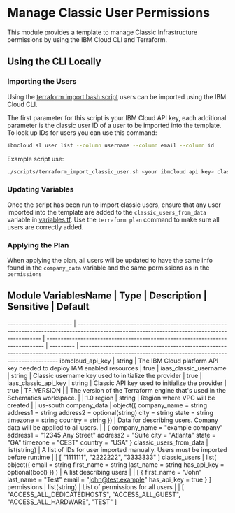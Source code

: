 # Manage Classic User Permissions

This module provides a template to manage Classic Infrastructure permissions by using the IBM Cloud CLI and Terraform.   


## Using the CLI Locally

### Importing the Users

Using the [terraform import bash script](./scripts/terraform_import_classic_user.sh) users can be imported using the IBM Cloud CLI.

The first parameter for this script is your IBM Cloud API key, each additional parameter is the classic user ID of a user to be imported into the template. To look up IDs for users you can use this command:

```bash
ibmcloud sl user list --column username --column email --column id 
```

Example script use:

```bash
./scripts/terraform_import_classic_user.sh <your ibmcloud api key> classic-id-1 classic-id-2 ...
```

### Updating Variables

Once the script has been run to import classic users, ensure that any user imported into the template are added to the `classic_users_from_data` variable in [variables.tf](./variables.tf). Use the `terraform plan` command to make sure all users are correctly added.


### Applying the Plan

When applying the plan, all users will be updated to have the same info found in the `company_data` variable and the same permissions as in the `permissions`

## Module VariablesName                    | Type                                                                                                                                            | Description                                                | Sensitive | Default
----------------------- | ----------------------------------------------------------------------------------------------------------------------------------------------- | ----------------------------------------------------------------------------- | --------- | ----------------------------------------------------------------------------------------------------------------------------------------------------
ibmcloud_api_key        | string                                                                                                                                          | The IBM Cloud platform API key needed to deploy IAM enabled resources         | true      | 
iaas_classic_username   | string                                                                                                                                          | Classic username key used to initialize the provider                          | true      | 
iaas_classic_api_key    | string                                                                                                                                          | Classic API key used to initialize the provider                               | true      | 
TF_VERSION              |                                                                                                                                                 | The version of the Terraform engine that's used in the Schematics workspace.  |           | 1.0
region                  | string                                                                                                                                          | Region where VPC will be created                                              |           | us-south
company_data            | object({ company_name = string address1 = string address2 = optional(string) city = string state = string timezone = string country = string }) | Data for describing users. Comany data will be applied to all users.          |           | { company_name = "example company" address1 = "12345 Any Street" address2 = "Suite city = "Atlanta" state = "GA" timezone = "CEST" country = "USA" }
classic_users_from_data | list(string)                                                                                                                                  | A list of IDs for user imported manually. Users must be imported before runtime |           | [ "1111111", "2222222", "3333333" ]
classic_users           | list( object({ email = string first_name = string last_name = string has_api_key = optional(bool) }) )                                          | A list describing users                                                       |           | [ { first_name = "John" last_name = "Test" email = "john@test.example" has_api_key = true } ]
permissions             | list(string)                                                                                                                                    | List of permissions for all users                                             |           | [ "ACCESS_ALL_DEDICATEDHOSTS", "ACCESS_ALL_GUEST", "ACCESS_ALL_HARDWARE", "TEST" ]
